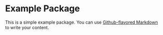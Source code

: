 # Example Package

This is a simple example package. You can use
[Github-flavored Markdown](http://https://guides.github.com/features/mastering-markdown/)
to write your content.
